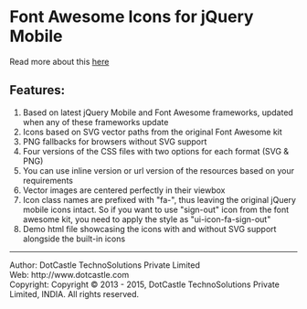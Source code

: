 Font Awesome Icons for jQuery Mobile
====================================

Read more about this <a href="http://www.dotcastle.com/blog/font-awesome-icons-for-jquery-mobile" target="_blank">here</a>

Features:
--------
1. Based on latest jQuery Mobile and Font Awesome frameworks, updated when any of these frameworks update 
2. Icons based on SVG vector paths from the original Font Awesome kit 
3. PNG fallbacks for browsers without SVG support 
4. Four versions of the CSS files with two options for each format (SVG &amp; PNG) 
5. You can use inline version or url version of the resources based on your requirements 
6. Vector images are centered perfectly in their viewbox 
7. Icon class names are prefixed with "fa-", thus leaving the original jQuery mobile icons intact. So if you want to use "sign-out" icon from the font awesome kit, you need to apply the style as "ui-icon-fa-sign-out" 
8. Demo html file showcasing the icons with and without SVG support alongside the built-in icons

<hr />
Author: DotCastle TechnoSolutions Private Limited<br />
Web: http://www.dotcastle.com<br />
Copyright: Copyright © 2013 - 2015, DotCastle TechnoSolutions Private Limited, INDIA. All rights reserved.

